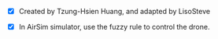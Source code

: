 - [x] Created by Tzung-Hsien Huang, and adapted by LisoSteve
- [x] In AirSim simulator, use the fuzzy rule to control the drone.

